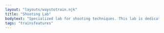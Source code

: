```yaml
---
layout: "layouts/waystotrain.njk"
title: "Shooting Lab"
bodytext: "Specialized lab for shooting techniques. This lab is dedicated specifically to shooting. Learn the fundamentals of shooting techniques and footwork. Focused on the art of shot making while placing an emphasis on footwork and making shots out of triple threat, off the dribble, catch and shoot options and free throws. This lab will consist of a lot of reps"
tags: "trainsfeatures"
---
```

